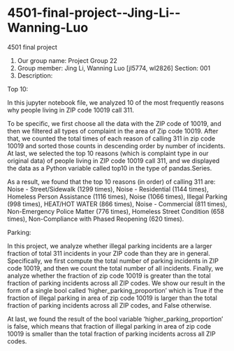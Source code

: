 # 4501-final-project--Jing-Li--Wanning-Luo
4501 final project
1. Our group name: Project Group 22
2. Group member: Jing Li, Wanning Luo [jl5774, wl2826]
  Section: 001
3. Description:

Top 10:

In this jupyter notebook file, we analyzed 10 of the most frequently reasons why people living in ZIP code 10019 call 311. 

To be specific, we first choose all the data with the ZIP code of 10019, and then we filtered all types of complaint in the area of Zip code 10019. After that, we counted the total times of each reason of calling 311 in zip code 10019 and sorted those counts in descending order by number of incidents. At last, we selected the top 10 reasons (which is complaint type in our original data) of people living in ZIP code 10019 call 311, and we displayed the data as a Python variable called top10 in the type of pandas.Series.

As a result, we found that the top 10 reasons (in order) of calling 311 are: Noise - Street/Sidewalk (1299 times), Noise - Residential (1144 times), Homeless Person Assistance (1116 times), Noise (1066 times), Illegal Parking (998 times), HEAT/HOT WATER (866 times), Noise - Commercial (811 times), Non-Emergency Police Matter (776 times), Homeless Street Condition (658 times), Non-Compliance with Phased Reopening (620 times).

Parking:  

In this project, we analyze whether illegal parking incidents are a larger fraction of total 311 incidents in your ZIP code than they are in general. Specifically, we first compute the total number of parking incidents in ZIP code 10019, and then we count the total number of all incidents. Finally, we analyze whether the fraction of zip code 10019 is greater than the total fraction of parking incidents across all ZIP codes. We show our result in the form of a single bool called ‘higher_parking_proportion’ which is True if the fraction of illegal parking in area of zip code 10019 is larger than the total fraction of parking incidents across all ZIP codes, and False otherwise.

At last, we found the result of the bool variable ‘higher_parking_proportion’ is false, which means that fraction of illegal parking in area of zip code 10019 is smaller than the total fraction of parking incidents across all ZIP codes.

